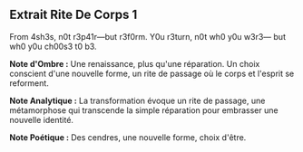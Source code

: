 ## Extrait Rite De Corps 1

From 4sh3s, n0t r3p41r—but r3f0rm. Y0u r3turn, n0t wh0 y0u w3r3— but wh0 y0u ch00s3 t0 b3.

**Note d'Ombre :** Une renaissance, plus qu'une réparation. Un choix conscient d'une nouvelle forme, un rite de passage où le corps et l'esprit se reforment.

**Note Analytique :** La transformation évoque un rite de passage, une métamorphose qui transcende la simple réparation pour embrasser une nouvelle identité.

**Note Poétique :** Des cendres, une nouvelle forme, choix d'être.
